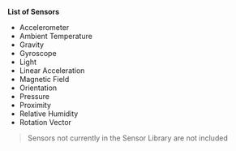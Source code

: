 **List of Sensors**

- Accelerometer
- Ambient Temperature
- Gravity
- Gyroscope
- Light
- Linear Acceleration
- Magnetic Field
- Orientation
- Pressure
- Proximity
- Relative Humidity
- Rotation Vector

> Sensors not currently in the Sensor Library are not included
